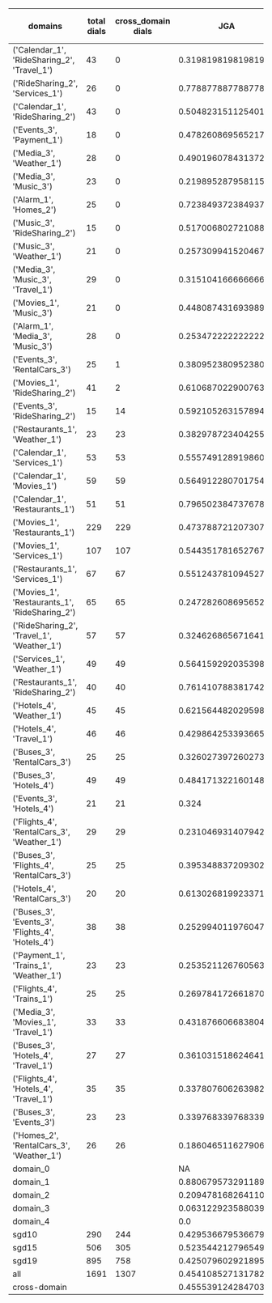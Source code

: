 | domains                                          |   total dials |   cross_domain dials | JGA                 | RSA                | TA                 | CDTA                 |   total turns |   cross-domain turns |
|--------------------------------------------------|---------------|----------------------|---------------------|--------------------|--------------------|----------------------|---------------|----------------------|
| ('Calendar_1', 'RideSharing_2', 'Travel_1')      |            43 |                    0 | 0.31981981981981983 | 0.6764408541194257 | 0.6869369369369369 | NA                   |           444 |                    0 |
| ('RideSharing_2', 'Services_1')                  |            26 |                    0 | 0.7788778877887789  | 0.9434858255170757 | 0.8778877887788779 | NA                   |           303 |                    0 |
| ('Calendar_1', 'RideSharing_2')                  |            43 |                    0 | 0.5048231511254019  | 0.7888387635756051 | 0.819935691318328  | NA                   |           311 |                    0 |
| ('Events_3', 'Payment_1')                        |            18 |                    0 | 0.4782608695652174  | 0.8093361830799016 | 0.748792270531401  | NA                   |           207 |                    0 |
| ('Media_3', 'Weather_1')                         |            28 |                    0 | 0.49019607843137253 | 0.7837447020693094 | 0.7990196078431373 | NA                   |           204 |                    0 |
| ('Media_3', 'Music_3')                           |            23 |                    0 | 0.2198952879581152  | 0.6135164494103046 | 0.6178010471204188 | NA                   |           191 |                    0 |
| ('Alarm_1', 'Homes_2')                           |            25 |                    0 | 0.7238493723849372  | 0.9382779866332498 | 0.8410041841004184 | NA                   |           239 |                    0 |
| ('Music_3', 'RideSharing_2')                     |            15 |                    0 | 0.5170068027210885  | 0.8056822019587974 | 0.7687074829931972 | NA                   |           147 |                    0 |
| ('Music_3', 'Weather_1')                         |            21 |                    0 | 0.2573099415204678  | 0.6599401110137302 | 0.6491228070175439 | NA                   |           171 |                    0 |
| ('Media_3', 'Music_3', 'Travel_1')               |            29 |                    0 | 0.3151041666666667  | 0.7045364490187378 | 0.734375           | NA                   |           384 |                    0 |
| ('Movies_1', 'Music_3')                          |            21 |                    0 | 0.44808743169398907 | 0.7415777230432399 | 0.7540983606557377 | NA                   |           183 |                    0 |
| ('Alarm_1', 'Media_3', 'Music_3')                |            28 |                    0 | 0.2534722222222222  | 0.6521770676265056 | 0.6458333333333334 | NA                   |           288 |                    0 |
| ('Events_3', 'RentalCars_3')                     |            25 |                    1 | 0.38095238095238093 | 0.8309216110686698 | 0.6778711484593838 | 1.0                  |           357 |                    1 |
| ('Movies_1', 'RideSharing_2')                    |            41 |                    2 | 0.6106870229007634  | 0.8946076548899129 | 0.8320610687022901 | 1.0                  |           393 |                    2 |
| ('Events_3', 'RideSharing_2')                    |            15 |                   14 | 0.5921052631578947  | 0.8793402777777775 | 0.8092105263157895 | 0.0                  |           152 |                   14 |
| ('Restaurants_1', 'Weather_1')                   |            23 |                   23 | 0.3829787234042553  | 0.7974358974358973 | 0.7446808510638298 | 0.11538461538461539  |           235 |                   26 |
| ('Calendar_1', 'Services_1')                     |            53 |                   53 | 0.5557491289198606  | 0.8496402407116698 | 0.7735191637630662 | 0.15384615384615385  |           574 |                   65 |
| ('Calendar_1', 'Movies_1')                       |            59 |                   59 | 0.5649122807017544  | 0.8856670334406883 | 0.8157894736842105 | 0.09090909090909091  |           570 |                   77 |
| ('Calendar_1', 'Restaurants_1')                  |            51 |                   51 | 0.7965023847376789  | 0.9609863667944476 | 0.8887122416534181 | 0.3611111111111111   |           629 |                   72 |
| ('Movies_1', 'Restaurants_1')                    |           229 |                  229 | 0.47378872120730736 | 0.8433414509406179 | 0.7581413820492454 | 0.21639344262295082  |          2518 |                  305 |
| ('Movies_1', 'Services_1')                       |           107 |                  107 | 0.5443517816527672  | 0.8591028098381049 | 0.7733131159969674 | 0.13551401869158877  |          1319 |                  214 |
| ('Restaurants_1', 'Services_1')                  |            67 |                   67 | 0.5512437810945273  | 0.8755257631029224 | 0.7990049751243781 | 0.40441176470588236  |          1005 |                  136 |
| ('Movies_1', 'Restaurants_1', 'RideSharing_2')   |            65 |                   65 | 0.24728260869565216 | 0.7874399732852269 | 0.6693840579710145 | 0.13636363636363635  |          1104 |                  198 |
| ('RideSharing_2', 'Travel_1', 'Weather_1')       |            57 |                   57 | 0.3246268656716418  | 0.7509194000180721 | 0.7294776119402985 | 0.03508771929824561  |           536 |                   57 |
| ('Services_1', 'Weather_1')                      |            49 |                   49 | 0.5641592920353983  | 0.8400402414486924 | 0.8119469026548672 | 0.30526315789473685  |           452 |                   95 |
| ('Restaurants_1', 'RideSharing_2')               |            40 |                   40 | 0.7614107883817427  | 0.9473071827597687 | 0.8796680497925311 | 0.0                  |           482 |                   40 |
| ('Hotels_4', 'Weather_1')                        |            45 |                   45 | 0.6215644820295984  | 0.8748370181405895 | 0.8202959830866807 | 0.28                 |           473 |                   50 |
| ('Hotels_4', 'Travel_1')                         |            46 |                   46 | 0.4298642533936652  | 0.7714639228395216 | 0.7330316742081447 | 0.06382978723404255  |           442 |                   47 |
| ('Buses_3', 'RentalCars_3')                      |            25 |                   25 | 0.32602739726027397 | 0.7654553583023833 | 0.7150684931506849 | 0.4186046511627907   |           365 |                   43 |
| ('Buses_3', 'Hotels_4')                          |            49 |                   49 | 0.48417132216014896 | 0.8115583223869364 | 0.7225325884543762 | 0.1206896551724138   |           537 |                   58 |
| ('Events_3', 'Hotels_4')                         |            21 |                   21 | 0.324               | 0.7649830830210577 | 0.636              | 0.041666666666666664 |           250 |                   24 |
| ('Flights_4', 'RentalCars_3', 'Weather_1')       |            29 |                   29 | 0.23104693140794225 | 0.6280038078751315 | 0.5740072202166066 | 0.09230769230769231  |           277 |                   65 |
| ('Buses_3', 'Flights_4', 'RentalCars_3')         |            25 |                   25 | 0.3953488372093023  | 0.797001130081063  | 0.6112956810631229 | 0.05172413793103448  |           301 |                   58 |
| ('Hotels_4', 'RentalCars_3')                     |            20 |                   20 | 0.6130268199233716  | 0.8732510127088441 | 0.8122605363984674 | 0.14285714285714285  |           261 |                   21 |
| ('Buses_3', 'Events_3', 'Flights_4', 'Hotels_4') |            38 |                   38 | 0.25299401197604793 | 0.6759500407502183 | 0.5508982035928144 | 0.05806451612903226  |           668 |                  155 |
| ('Payment_1', 'Trains_1', 'Weather_1')           |            23 |                   23 | 0.2535211267605634  | 0.6195519433458029 | 0.752112676056338  | 0.3333333333333333   |           355 |                   27 |
| ('Flights_4', 'Trains_1')                        |            25 |                   25 | 0.2697841726618705  | 0.7039864317954205 | 0.6762589928057554 | 0.0                  |           278 |                   25 |
| ('Media_3', 'Movies_1', 'Travel_1')              |            33 |                   33 | 0.4318766066838046  | 0.7973597157559416 | 0.8149100257069408 | 0.2702702702702703   |           389 |                   37 |
| ('Buses_3', 'Hotels_4', 'Travel_1')              |            27 |                   27 | 0.36103151862464183 | 0.7789917212514373 | 0.6905444126074498 | 0.1206896551724138   |           349 |                   58 |
| ('Flights_4', 'Hotels_4', 'Travel_1')            |            35 |                   35 | 0.3378076062639821  | 0.7592522006318667 | 0.6733780760626398 | 0.189873417721519    |           447 |                   79 |
| ('Buses_3', 'Events_3')                          |            23 |                   23 | 0.33976833976833976 | 0.8092946625684722 | 0.7297297297297297 | 0.04                 |           259 |                   25 |
| ('Homes_2', 'RentalCars_3', 'Weather_1')         |            26 |                   26 | 0.18604651162790697 | 0.6327882071632073 | 0.5382059800664452 | 0.1111111111111111   |           301 |                   36 |
| domain_0                                         |               |                      | NA                  | NA                 | NA                 | NA                   |             0 |                    0 |
| domain_1                                         |               |                      | 0.8806795732911893  | 0.9466559558127635 | 0.9378374818912156 | NA                   |          7593 |                    0 |
| domain_2                                         |               |                      | 0.20947816826411075 | 0.7467861614802106 | 0.6214057507987221 | 0.18792710706150342  |          9390 |                 1756 |
| domain_3                                         |               |                      | 0.06312292358803986 | 0.6621277485895445 | 0.6269577598481253 | 0.11418685121107267  |          2107 |                  289 |
| domain_4                                         |               |                      | 0.0                 | 0.5463485957019802 | 0.4307692307692308 | 0.06153846153846154  |           260 |                   65 |
| sgd10                                            |           290 |                  244 | 0.4295366795366795  | 0.7744033866391261 | 0.7438867438867439 | 0.20461095100864554  |          3108 |                  347 |
| sgd15                                            |           506 |                  305 | 0.5235442127965493  | 0.8272829537104521 | 0.7852264557872034 | 0.23414634146341465  |          5564 |                  410 |
| sgd19                                            |           895 |                  758 | 0.4250796029218955  | 0.8064768766896256 | 0.721858025847537  | 0.14781966001478197  |         10678 |                 1353 |
| all                                              |          1691 |                 1307 | 0.45410852713178296 | 0.807341158055638  | 0.7436175710594315 | 0.17393364928909952  |         19350 |                 2110 |
| cross-domain                                     |               |                      | 0.4555391242847039  | 0.8145914361184687 | 0.7424934096315823 | 0.17393364928909952  |         15553 |                 2110 |
